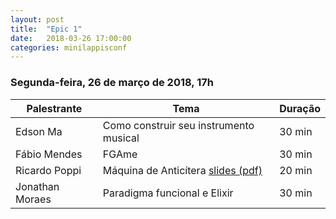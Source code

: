 ```yaml
---
layout: post
title:  "Epic 1"
date:   2018-03-26 17:00:00
categories: minilappisconf
---
```


### Segunda-feira, 26 de março de 2018, 17h

| Palestrante     | Tema                                   | Duração |
| --------------- | -------------------------------------- | ------- |
| Edson Ma        | Como construir seu instrumento musical | 30 min  |
| Fábio Mendes    | FGAme                                  | 30 min  |
| Ricardo Poppi   | Máquina de Anticítera [slides (pdf)](slides/Apresentacao_Poppi_palestralappisconf_mecanismo_de_anticitera.pdf)                 | 20 min  |
| Jonathan Moraes | Paradigma funcional e Elixir           | 30 min  |



